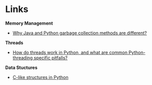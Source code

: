 # Links

**Memory Management**
- [Why Java and Python garbage collection methods are different?](https://www.altqna.com/questions/why-java-and-python-garbage-collection-methods-are-different-21934.html)


**Threads**
- [How do threads work in Python, and what are common Python-threading specific pitfalls?](https://www.altqna.com/questions/how-do-threads-work-in-python-and-what-are-common-python-threading-specific-pitfalls-31340.html)

**Data Stuctures**
- [C-like structures in Python](https://www.altqna.com/questions/c-like-structures-in-python-35988.html)
